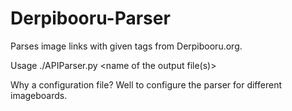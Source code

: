 # Derpibooru-Parser

Parses image links with given tags from Derpibooru.org.

Usage ./APIParser.py <Tags> <name of the output file(s)> <configuration file>

Why a configuration file?
Well to configure the parser for different imageboards.


